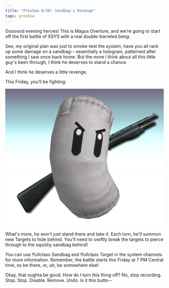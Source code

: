 ```yaml
---
title: "Preshow 6/30: Sandbag's Revenge"
tags: preshow
---
```

Goooood evening heroes! This is Magus Overture, and we're going to start off the first battle of XSYS with a real double-barreled *bang*.

See, my original plan was just to smoke-test the system, have you all rack up some damage on a sandbag-- essentially a hologram, patterned after something I saw once back home. But the more I think about all this little guy's been through, I think he deserves to stand a chance.

And I think he deserves a little revenge.

This Friday, you'll be fighting:

![Sandbag, from Super Smash Bros, with a shotgun. And angry eyebrows.](/assets/images/2023-06-28-sandbagsrevenge.png)

What's more, he won't just stand there and take it. Each turn, he'll summon new Targets to hide behind. You'll need to swiftly break the targets to pierce through to the squishy sandbag behind!

You can use !fullclass Sandbag and !fullclass Target in the system channels for more information. Remember, the battle starts this Friday at 7 PM Central time, so be there, or, uh, be somewhere else!

Okay, that oughta be good. How do I turn this thing off? No, stop recording. Stop. Stop. Disable. Remove. Undo. Is it this butto--